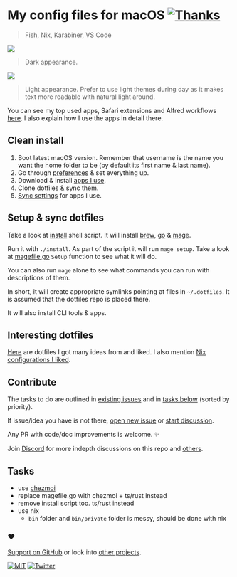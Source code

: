# My config files for macOS [![Thanks](http://bit.ly/saythankss)](https://github.com/users/nikitavoloboev/sponsorship)

> Fish, Nix, Karabiner, VS Code

![](https://images.nikiv.dev/config-dark-23.png)

> Dark appearance.

![](https://images.nikiv.dev/config-light-23.png)

> Light appearance. Prefer to use light themes during day as it makes text more readable with natural light around.

You can see my top used apps, Safari extensions and Alfred workflows [here](https://github.com/nikitavoloboev/my-mac). I also explain how I use the apps in detail there.

<!-- ## File structure

- [fish](fish)
- [git](git)
- [karabiner](karabiner)
- [macos](macos) -->

## Clean install

1. Boot latest macOS version. Remember that username is the name you want the home folder to be (by default its first name & last name).
2. Go through [preferences](https://imgur.com/a/KoVAxFQ) & set everything up.
3. Download & install [apps I use](https://github.com/nikitavoloboev/my-mac).
4. Clone dotfiles & sync them.
5. [Sync settings](https://github.com/zenangst/Syncalicious) for apps I use.

## Setup & sync dotfiles

Take a look at [install](install) shell script. It will install [brew](https://brew.sh), [go](https://go.dev) & [mage](https://github.com/magefile/mage).

Run it with `./install`. As part of the script it will run `mage setup`. Take a look at [magefile.go](magefile.go) `Setup` function to see what it will do.

You can also run `mage` alone to see what commands you can run with descriptions of them.

In short, it will create appropriate symlinks pointing at files in `~/.dotfiles`. It is assumed that the dotfiles repo is placed there.

It will also install CLI tools & apps.

## Interesting dotfiles

[Here](https://wiki.nikiv.dev/unix/dotfiles) are dotfiles I got many ideas from and liked. I also mention [Nix configurations I liked](https://wiki.nikiv.dev/operating-systems/linux/nixos#nix-configs-nixos).

## Contribute

The tasks to do are outlined in [existing issues](../../issues) and in [tasks below](#tasks) (sorted by priority).

If issue/idea you have is not there, [open new issue](../../issues/new/choose) or [start discussion](../../discussions).

Any PR with code/doc improvements is welcome. ✨

Join [Discord](https://discord.com/invite/TVafwaD23d) for more indepth discussions on this repo and [others](https://github.com/nikitavoloboev#src).

## Tasks

- use [chezmoi](https://www.chezmoi.io/)
- replace magefile.go with chezmoi + ts/rust instead
- remove install script too. ts/rust instead
- use nix
  - `bin` folder and `bin/private` folder is messy, should be done with nix

### ♥️

[Support on GitHub](https://github.com/sponsors/nikitavoloboev) or look into [other projects](https://nikiv.dev/projects).

[![MIT](http://bit.ly/mitbadge)](https://choosealicense.com/licenses/mit/) [![Twitter](http://bit.ly/nikitatweet)](https://twitter.com/nikitavoloboev)
